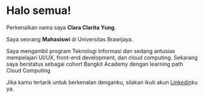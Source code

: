 # Halo semua! 

Perkenalkan nama saya **Clara Clarita Yung**.<br>

Saya seorang **Mahasiswi** di Universitas Brawijaya.<br>

Saya mengambil program Teknologi Informasi dan sedang antusias mempelajari UI/UX, front-end development, dan cloud computing. Sekarang saya berstatus sebagai cohort Bangkit Academy dengan learning path Cloud Computing<br>

Jika kamu tertarik untuk berkenalan denganku, silakan ikuti akun [Linkedin](https://www.linkedin.com/in/claraclaritayung/)ku ya.
